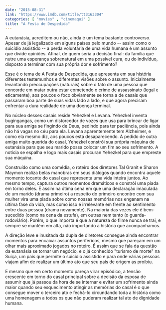 ```yaml
---
date: "2015-08-31"
link: "https://www.imdb.com/title/tt3163304"
categories: [ "movies" , "cinemaqui" ]
title: "A Festa de Despedida"
---
```

A eutanásia, acreditem ou não, ainda é um tema bastante controverso. Apesar de já legalizado em alguns países pelo mundo -- assim como o suicídio assistido -- a perda voluntária de uma vida humana é um assunto que divide opiniões. Afinal, de quem seria a decisão final: da família que nutre uma esperança sobrenatural em uma possível cura, ou do indivíduo, disposto a terminar com sua própria dor e sofrimento?

Esse é o tema de A Festa de Despedida, que apresenta em sua história diferentes testemunhos e diferentes visões sobre o assunto. Inicialmente levantando preocupações (naturais) sobre o fato de uma pessoa que concorde em matar outra estar cometendo o crime de assassinato (legal e eticamente), aos poucos o foco obviamente se torna a de casais que passaram boa parte de suas vidas lado a lado, e que agora precisam enfrentar a dura realidade de uma doença terminal.

No núcleo desses casais reside Yehezkel e Levana. Yehezkel inventa bugingangas, como um distorcedor de vozes que usa para brincar de ligar para sua amiga se fingindo de Deus, pedindo para ter paciência, pois ainda não há vagas no céu para ela. Levana aparentemente tem Alzheimer, e como ela mesmo diz, aos poucos está desaparecendo. A pedido de outra amiga muito querida do casal, Yehezkel constrói sua própria máquina de eutanásia para que seu marido possa colocar um fim ao seu sofrimento. A notícia se espalha e logo mais casais procuran Yehezkel para que empreste sua máquina.

Construído como uma comédia, o roteiro dos diretores Tal Granit e Sharon Maymon realiza belas manobras em seus diálogos quando encontra aquele momento tocante do casal que representa uma vida inteira juntos. Ao mesmo tempo, captura outros momentos dramáticos e constrói uma piada em torno deles. É assim na ótima cena em que uma declaração imaculada de um marido (drama primeiro) a respeito do primeiro encontro com sua mulher vira uma piada sobre como nossas memórias nos enganam na última fase da vida, mas como isso é irrelevante em frente ao sentimento entre duas pessoa (drama novamente). Na maioria das vezes ele é bem-sucedido (como na cena da estufa), em outras nem tanto (o guarda-rodoviário). Porém, o que importa é que a natureza do filme nunca se trai, e sempre se mantém em alta, não importando a história que acompanhamos.

A direção leve e inusitada da dupla de diretores consegue ainda encontrar momentos para encaixar assuntos periféricos, mesmo que pareçam em um olhar mais aproximado jogados no roteiro. É assim que se fala da questão da eutanásia se tornar um negócio, e o já conhecido "turismo de morte" na Suíça, um país que permite o suicídio assistido e para onde várias pessoas viajam afim de realizar um último ato que seu país de origem as proibiu.

E mesmo que em certo momento pareça virar episódico, a tensão crescente em torno do casal principal sobre a decisão da esposa de assumir que já passou da hora de se internar e evitar um sofrimento ainda maior quando seu esquecimento atingir as memórias do casal é o que consegue mover o terceiro ato e fechá-lo circundando toda a história como uma homenagem a todos os que não puderam realizar tal ato de dignidade humana.
